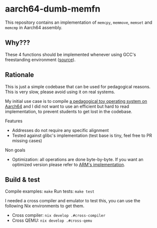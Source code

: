 # aarch64-dumb-memfn
This repository contains an implementation of `memcpy`, `memmove`, `memset` and `memcmp` in Aarch64 assembly.

## Why???
These 4 functions should be implemented whenever using GCC's freestanding environment ([source](https://gcc.gnu.org/onlinedocs/gcc/Standards.html)).

## Rationale
This is just a simple codebase that can be used for pedagogical reasons. This is very slow, please avoid using it on real systems.

My initial use case is to compile [a pedagogical toy operating system on Aarch64](https://github.com/mpoquet/raspberry-pi-os-qemu) and I did not want to use an efficient but hard to read implementation, to prevent students to get lost in the codebase.

Features
- Addresses do not require any specific alignment
- Tested against glibc's implementation (test base is tiny, feel free to PR missing cases)

Non goals
- Optimization: all operations are done byte-by-byte.
  If you want an optimized version please refer to [ARM's implementation](https://github.com/ARM-software/optimized-routines/tree/master/string/aarch64).

## Build & test
Compile examples: `make`
Run tests: `make test`

I needed a cross compiler and emulator to test this, you can use the following Nix environments to get them.
- Cross compiler: `nix develop .#cross-compiler`
- Cross QEMU: `nix develop .#cross-qemu`
